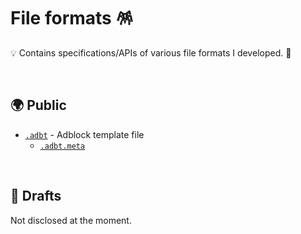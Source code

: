 # File formats 🪅

💡 Contains specifications/APIs of various file formats I developed. 🦄

<br>

## 🌍 Public

- [`.adbt`](https://github.com/igorskyflyer/file-formats/tree/main/adbt/README.md#readme) - Adblock template file
  - [`.adbt.meta`](https://github.com/igorskyflyer/file-formats/blob/main/adbt/README.md#-meta-files)

<br>

## 📄 Drafts

Not disclosed at the moment.
